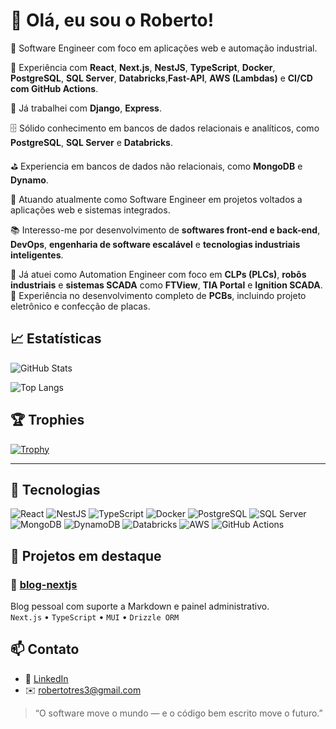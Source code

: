 # 👋 Olá, eu sou o Roberto!

🎯 Software Engineer com foco em aplicações web e automação industrial.  

🔧 Experiência com **React**, **Next.js**, **NestJS**, **TypeScript**, **Docker**, **PostgreSQL**, **SQL Server**, **Databricks**,**Fast-API**,  **AWS (Lambdas)** e **CI/CD com GitHub Actions**. 

🧶 Já trabalhei com **Django**, **Express**.

🗄️ Sólido conhecimento em bancos de dados relacionais e analíticos, como **PostgreSQL**, **SQL Server** e **Databricks**.

⛳ Experiencia em bancos de dados não relacionais, como **MongoDB** e **Dynamo**.

🚀 Atuando atualmente como Software Engineer em projetos voltados a aplicações web e sistemas integrados.

📚 Interesso-me por desenvolvimento de **softwares front-end e back-end**, **DevOps**, **engenharia de software escalável** e **tecnologias industriais inteligentes**.

🤖 Já atuei como Automation Engineer com foco em **CLPs (PLCs)**, **robôs industriais** e **sistemas SCADA** como **FTView**, **TIA Portal** e **Ignition SCADA**.  
📐 Experiência no desenvolvimento completo de **PCBs**, incluindo projeto eletrônico e confecção de placas.


## 📈 Estatísticas

![GitHub Stats](https://read-me-github-stats.vercel.app/api?username=robertotres3&show_icons=true&count_private=true&include_all_commits=true&hide=prs,issues,contribs)


![Top Langs](https://read-me-github-stats.vercel.app/api/top-langs/?username=robertotres3&layout=compact&count_private=true)

## 🏆 Trophies

[![Trophy](https://github-profile-trophy.vercel.app/?username=robertotres3&theme=gruvbox)](https://github.com/ryo-ma/github-profile-trophy)

---

## 🔧 Tecnologias

![React](https://img.shields.io/badge/React-20232A?style=for-the-badge&logo=react)
![NestJS](https://img.shields.io/badge/NestJS-E0234E?style=for-the-badge&logo=nestjs)
![TypeScript](https://img.shields.io/badge/TypeScript-007ACC?style=for-the-badge&logo=typescript)
![Docker](https://img.shields.io/badge/Docker-2496ED?style=for-the-badge&logo=docker)
![PostgreSQL](https://img.shields.io/badge/PostgreSQL-336791?style=for-the-badge&logo=postgresql)
![SQL Server](https://img.shields.io/badge/SQL_Server-CC2927?style=for-the-badge&logo=microsoft-sql-server&logoColor=white)
![MongoDB](https://img.shields.io/badge/MongoDB-47A248?style=for-the-badge&logo=mongodb&logoColor=white)
![DynamoDB](https://img.shields.io/badge/DynamoDB-4053D6?style=for-the-badge&logo=amazon-dynamodb&logoColor=white)
![Databricks](https://img.shields.io/badge/Databricks-E4202E?style=for-the-badge&logo=databricks&logoColor=white)
![AWS](https://img.shields.io/badge/AWS-232F3E?style=for-the-badge&logo=amazon-aws)
![GitHub Actions](https://img.shields.io/badge/GitHub_Actions-2088FF?style=for-the-badge&logo=githubactions)



## 📌 Projetos em destaque

### 🔹 [blog-nextjs](https://github.com/robertotres3/blog-nextjs)
Blog pessoal com suporte a Markdown e painel administrativo.  
`Next.js` • `TypeScript` • `MUI` • `Drizzle ORM`


## 📫 Contato

- 💼 [LinkedIn]([https://www.linkedin.com/in/seulinkedin](https://www.linkedin.com/in/roberto-tres-b47640197))
- ✉️ robertotres3@gmail.com

  
> “O software move o mundo — e o código bem escrito move o futuro.”
